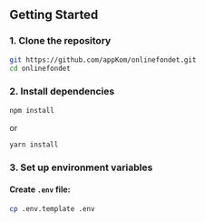 ## Getting Started

### 1. Clone the repository

```bash
git https://github.com/appKom/onlinefondet.git
cd onlinefondet
```

### 2. Install dependencies

```bash
npm install
```

or

```bash
yarn install
```

### 3. Set up environment variables

#### Create `.env` file:

```bash
cp .env.template .env
